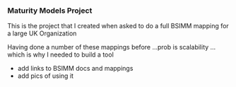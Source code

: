 ### Maturity Models Project

This is the project that I created when asked to do a full BSIMM mapping for a large UK Organization

Having done a number of these mappings before ...prob is scalability ... which is why I needed to build a tool


- add links to BSIMM docs and mappings
- add pics of using it
